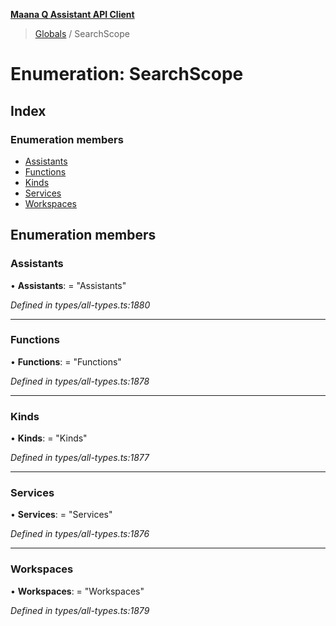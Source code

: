**[Maana Q Assistant API Client](../README.md)**

> [Globals](../README.md) / SearchScope

# Enumeration: SearchScope

## Index

### Enumeration members

* [Assistants](searchscope.md#assistants)
* [Functions](searchscope.md#functions)
* [Kinds](searchscope.md#kinds)
* [Services](searchscope.md#services)
* [Workspaces](searchscope.md#workspaces)

## Enumeration members

### Assistants

•  **Assistants**:  = "Assistants"

*Defined in types/all-types.ts:1880*

___

### Functions

•  **Functions**:  = "Functions"

*Defined in types/all-types.ts:1878*

___

### Kinds

•  **Kinds**:  = "Kinds"

*Defined in types/all-types.ts:1877*

___

### Services

•  **Services**:  = "Services"

*Defined in types/all-types.ts:1876*

___

### Workspaces

•  **Workspaces**:  = "Workspaces"

*Defined in types/all-types.ts:1879*
